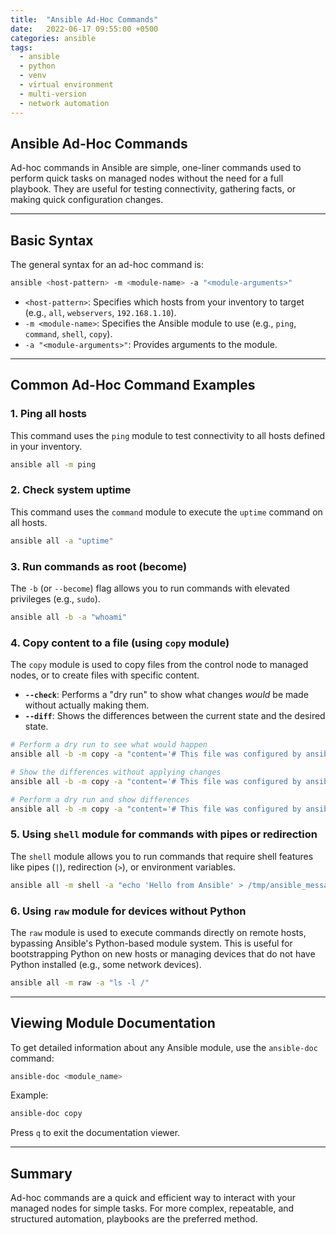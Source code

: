 ```yaml
---
title:  "Ansible Ad-Hoc Commands"
date:   2022-06-17 09:55:00 +0500
categories: ansible
tags:
  - ansible
  - python
  - venv
  - virtual environment
  - multi-version
  - network automation
---
```


## Ansible Ad-Hoc Commands
Ad-hoc commands in Ansible are simple, one-liner commands used to perform quick tasks on managed nodes without the need for a full playbook. They are useful for testing connectivity, gathering facts, or making quick configuration changes.

---

## Basic Syntax

The general syntax for an ad-hoc command is:

```bash
ansible <host-pattern> -m <module-name> -a "<module-arguments>"
```

*   `<host-pattern>`: Specifies which hosts from your inventory to target (e.g., `all`, `webservers`, `192.168.1.10`).
*   `-m <module-name>`: Specifies the Ansible module to use (e.g., `ping`, `command`, `shell`, `copy`).
*   `-a "<module-arguments>"`: Provides arguments to the module.

---

## Common Ad-Hoc Command Examples

### 1. Ping all hosts

This command uses the `ping` module to test connectivity to all hosts defined in your inventory.

```bash
ansible all -m ping
```

### 2. Check system uptime

This command uses the `command` module to execute the `uptime` command on all hosts.

```bash
ansible all -a "uptime"
```

### 3. Run commands as root (become)

The `-b` (or `--become`) flag allows you to run commands with elevated privileges (e.g., `sudo`).

```bash
ansible all -b -a "whoami"
```

### 4. Copy content to a file (using `copy` module)

The `copy` module is used to copy files from the control node to managed nodes, or to create files with specific content.

*   **`--check`**: Performs a "dry run" to show what changes *would* be made without actually making them.
*   **`--diff`**: Shows the differences between the current state and the desired state.

```bash
# Perform a dry run to see what would happen
ansible all -b -m copy -a "content='# This file was configured by ansible #' dest=/etc/motd" --check

# Show the differences without applying changes
ansible all -b -m copy -a "content='# This file was configured by ansible #' dest=/etc/motd" --diff

# Perform a dry run and show differences
ansible all -b -m copy -a "content='# This file was configured by ansible #' dest=/etc/motd" --check --diff
```

### 5. Using `shell` module for commands with pipes or redirection

The `shell` module allows you to run commands that require shell features like pipes (`|`), redirection (`>`), or environment variables.

```bash
ansible all -m shell -a "echo 'Hello from Ansible' > /tmp/ansible_message.txt"
```

### 6. Using `raw` module for devices without Python

The `raw` module is used to execute commands directly on remote hosts, bypassing Ansible's Python-based module system. This is useful for bootstrapping Python on new hosts or managing devices that do not have Python installed (e.g., some network devices).

```bash
ansible all -m raw -a "ls -l /"
```

---

## Viewing Module Documentation

To get detailed information about any Ansible module, use the `ansible-doc` command:

```bash
ansible-doc <module_name>
```

Example:

```bash
ansible-doc copy
```

Press `q` to exit the documentation viewer.

---

## Summary

Ad-hoc commands are a quick and efficient way to interact with your managed nodes for simple tasks. For more complex, repeatable, and structured automation, playbooks are the preferred method.

